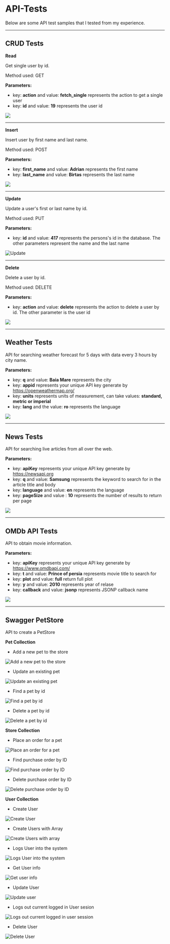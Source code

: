 # API-Tests

Below are some API test samples that I tested from my experience.   
 
-----------------
## CRUD Tests 
**Read**

Get single user by id.

Method used: GET

**Parameters:**

* key: **action** and value: **fetch_single** represents the action to get a single user 
* key: **id** and value: **19** represents the user id

<img src="API-Test Images/CRUD tests 1.jpg">  

-----------------

**Insert**

Insert user by first name and last name.

Method used: POST

**Parameters:**

* key: **first_name** and value: **Adrian** represents the first name 
* key: **last_name** and value: **Birtas** represents the last name

<img src="API-Test Images/CRUD tests 2.jpg">  

-----------------

**Update**

Update a user's first or last name by id.

Method used: PUT

**Parameters:**

* key: **id** and value: **417** represents the persons's id in the database. The other parameters represent the name and the last name


![Update](https://user-images.githubusercontent.com/90641668/214389497-c42b36eb-9bc5-4dcd-a9cb-628aac7694b6.jpg)


-----------------

**Delete**

Delete a user by id.

Method used: DELETE

**Parameters:**

* key: **action** and value: **delete** represents the action to delete a user by id. The other parameter is the user id

<img src="API-Test Images/CRUD tests 4.jpg" >  

-----------------

## Weather Tests

API for searching weather forecast for 5 days with data every 3 hours by city name.

**Parameters:**

* key: **q** and value: **Baia Mare** represents the city
* key: **appid** represents your unique API key generate by https://openweathermap.org/ 
* key: **units** represents units of measurement, can take values: **standard, metric or imperial** 
* key: **lang** and the value: **ro** represents the language

<img src="API-Test Images/Weather tests.jpg" >  

-----------------

## News Tests

API for searching live articles from all over the web.

**Parameters:**

* key: **apiKey** represents your unique API key generate by https://newsapi.org 
* key: **q** and value: **Samsung** represents the keyword to search for in the article title and body 
* key: **language** and value: **en** represents the language 
* key: **pageSize** and value : **10** represents the number of results to return per page

<img src="API-Test Images/News tests.jpg" >

-----------------

## OMDb API Tests

API to obtain movie information.

**Parameters:**

* key: **apiKey** represents your unique API key generate by https://www.omdbapi.com/
* key: **t** and value: **Prince of persia** represents movie title to search for
* key: **plot** and value: **full** return full plot
* key: **y** and value: **2010** represents year of relase
* key: **callback** and value: **jsonp** represents JSONP callback name

<img src="API-Test Images/OMDb API tests.jpg" >

-----------------
## Swagger PetStore

API to create a PetStore

**Pet Collection**

* Add a new pet to the store 

![Add a new pet to the store](https://user-images.githubusercontent.com/90641668/206936293-cd0e55b5-22f0-4812-bc9e-dbc225e2b2c3.jpg)

* Update an existing pet

![Update an existing pet](https://user-images.githubusercontent.com/90641668/206936339-9a7f00c4-4ed2-490a-8904-4dfaab9285bd.jpg)

* Find a pet by id

![Find a pet by id](https://user-images.githubusercontent.com/90641668/206936352-0dd349e1-fa9e-42bd-afdd-20404cdbdffc.jpg)

* Delete a pet by id

![Delete a pet by id](https://user-images.githubusercontent.com/90641668/206936395-05f867bb-8f13-4aba-8fe1-58e433e05e41.jpg)

**Store Collection**

* Place an order for a pet

![Place an order for a pet](https://user-images.githubusercontent.com/90641668/206936754-66cfd35f-b5e7-4e21-82a7-62e79dc35a79.jpg)

* Find purchase order by ID

![Find purchase order by ID](https://user-images.githubusercontent.com/90641668/206936795-61cf5253-5f4f-4fa9-9ea0-98db98518aaf.jpg)

* Delete purchase order by ID

![Delete purchase order by ID](https://user-images.githubusercontent.com/90641668/206936822-7ffb9c19-ec9d-4c06-a7ad-6b868ed792ff.jpg)

**User Collection**

* Create User

![Create User](https://user-images.githubusercontent.com/90641668/206937820-52726f6a-6a07-4478-a505-8528144664ec.jpg)

* Create Users with Array

![Create Users with array](https://user-images.githubusercontent.com/90641668/206937837-cf38ef0d-9a2f-427f-954c-dce63fd3d4f0.jpg)

* Logs User into the system

![Logs User into the system](https://user-images.githubusercontent.com/90641668/206937888-123d4311-6f1c-4133-8662-428e2806b521.jpg)

* Get User info

![Get user info](https://user-images.githubusercontent.com/90641668/206937913-5fcba829-7fdf-4c97-ae8a-636f70615a47.jpg)

* Update User

![Update user](https://user-images.githubusercontent.com/90641668/206937938-a417b33d-5985-4505-a254-e8f1bb76fd14.jpg)

* Logs out current logged in User sesion

![Logs out current logged in user session](https://user-images.githubusercontent.com/90641668/206937990-1bfd1b58-898a-44ac-b4f1-723c7a67eded.jpg)

* Delete User

![Delete User](https://user-images.githubusercontent.com/90641668/206938026-4c7ab34f-b9ac-4f83-87ab-bc7ba648c0b9.jpg)













